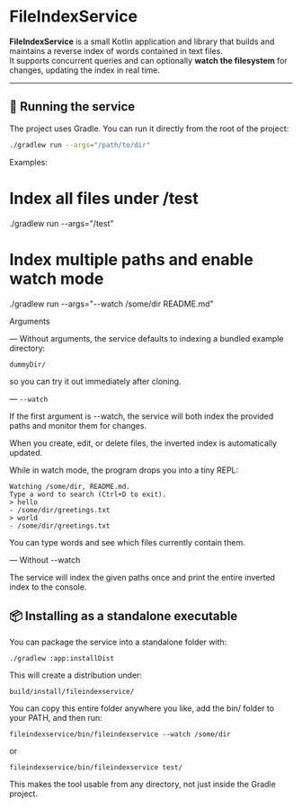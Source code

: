 # FileIndexService

**FileIndexService** is a small Kotlin application and library that builds and maintains a reverse index of words contained in text files.  
It supports concurrent queries and can optionally **watch the filesystem** for changes, updating the index in real time.

---

## 🚀 Running the service

The project uses Gradle. You can run it directly from the root of the project:

```bash
./gradlew run --args="/path/to/dir"
```


Examples:
# Index all files under /test
./gradlew run --args="/test"

# Index multiple paths and enable watch mode
./gradlew run --args="--watch /some/dir README.md"


Arguments

— Without arguments, the service defaults to indexing a bundled example directory:

`dummyDir/`

so you can try it out immediately after cloning.

— `--watch`

If the first argument is --watch, the service will both index the provided paths and monitor them for changes.

When you create, edit, or delete files, the inverted index is automatically updated.

While in watch mode, the program drops you into a tiny REPL:

```
Watching /some/dir, README.md.
Type a word to search (Ctrl+D to exit).
> hello
- /some/dir/greetings.txt
> world
- /some/dir/greetings.txt
```

You can type words and see which files currently contain them.

— Without --watch

The service will index the given paths once and print the entire inverted index to the console.


## 📦 Installing as a standalone executable

You can package the service into a standalone folder with:

`./gradlew :app:installDist`

This will create a distribution under:

`build/install/fileindexservice/`

You can copy this entire folder anywhere you like, add the bin/ folder to your PATH, and then run:

`fileindexservice/bin/fileindexservice --watch /some/dir`

or

`fileindexservice/bin/fileindexservice test/`

This makes the tool usable from any directory, not just inside the Gradle project.